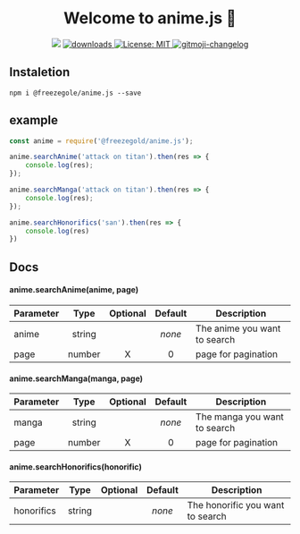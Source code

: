 <h1 align="center">Welcome to anime.js 👋</h1>
<p align="center">
  <img src="https://img.shields.io/npm/v/@freezegold/anime.js?orange=blue" />
  <a href="https://www.npmjs.com/package/@freezegold/anime.js">
    <img alt="downloads" src="https://img.shields.io/npm/dm/@freezegold/anime.js.svg?color=blue" target="_blank" />
  </a>
  <a href="https://github.com/freezegr/insta.js/blob/master/LICENSE">
    <img alt="License: MIT" src="https://img.shields.io/badge/license-MIT-yellow.svg" target="_blank" />
  </a>
  <a href="https://github.com/freezegr/gitmoji-changelog">
    <img src="https://img.shields.io/badge/changelog-gitmoji-brightgreen.svg" alt="gitmoji-changelog">
  </a>
</p>

## Instaletion 

`npm i @freezegole/anime.js --save`

## example

```js
const anime = require('@freezegold/anime.js');

anime.searchAnime('attack on titan').then(res => {
	console.log(res);
});

anime.searchManga('attack on titan').then(res => {
	console.log(res);
});

anime.searchHonorifics('san').then(res => {
	console.log(res)
})
```

## Docs

#### anime.searchAnime(anime, page)
| Parameter | Type          | Optional | Default | Description |
|-----------|:-------------:|:--------:|:-------:|-------------|
| anime     | string        |          | *none*  | The anime you want to search
| page    | number        |    X     | 0       | page for pagination

#### anime.searchManga(manga, page)
| Parameter | Type          | Optional | Default | Description |
|-----------|:-------------:|:--------:|:-------:|-------------|
| manga     | string        |          | *none*  | The manga you want to search
| page    | number        |    X     | 0       | page for pagination

#### anime.searchHonorifics(honorific)
| Parameter | Type          | Optional | Default | Description |
|-----------|:-------------:|:--------:|:-------:|-------------|
| honorifics     | string        |          | *none*  | The honorific you want to search
